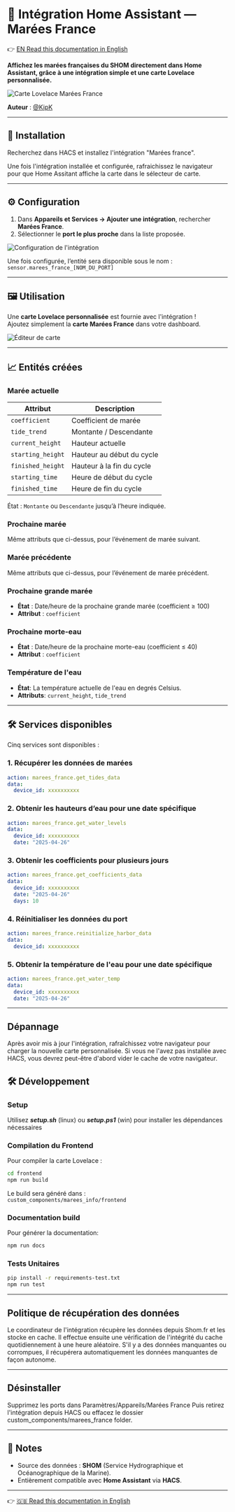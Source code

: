 # 🌊 Intégration Home Assistant — Marées France

👉 [EN Read this documentation in English](./README.md)

**Affichez les marées françaises du SHOM directement dans Home Assistant, grâce à une intégration simple et une carte Lovelace personnalisée.**

![Carte Lovelace Marées France](./img/card.png)

**Auteur** : [@KipK](https://github.com/KipK)

---

## 🚀 Installation

Recherchez dans HACS et installez l'intégration "Marées france".

Une fois l'intégration installée et configurée, rafraichissez le navigateur pour que Home Assitant affiche la carte dans le sélecteur de carte.

---

## ⚙️ Configuration

1. Dans **Appareils et Services → Ajouter une intégration**, rechercher **Marées France**.
2. Sélectionner le **port le plus proche** dans la liste proposée.

![Configuration de l'intégration](./img/integration-config.png)

Une fois configurée, l’entité sera disponible sous le nom :  
`sensor.marees_france_[NOM_DU_PORT]`

---

## 🖼️ Utilisation

Une **carte Lovelace personnalisée** est fournie avec l'intégration !  
Ajoutez simplement la **carte Marées France** dans votre dashboard.

![Éditeur de carte](./img/card-editor.png)

---

## 📈 Entités créées

### Marée actuelle

| Attribut             | Description                    |
|----------------------|---------------------------------|
| `coefficient`         | Coefficient de marée            |
| `tide_trend`          | Montante / Descendante          |
| `current_height`      | Hauteur actuelle                |
| `starting_height`     | Hauteur au début du cycle       |
| `finished_height`     | Hauteur à la fin du cycle       |
| `starting_time`       | Heure de début du cycle         |
| `finished_time`       | Heure de fin du cycle           |

État : `Montante` ou `Descendante` jusqu’à l’heure indiquée.

### Prochaine marée

Même attributs que ci-dessus, pour l’événement de marée suivant.

### Marée précédente

Même attributs que ci-dessus, pour l’événement de marée précédent.

### Prochaine grande marée

- **État** : Date/heure de la prochaine grande marée (coefficient ≥ 100)
- **Attribut** : `coefficient`

### Prochaine morte-eau

- **État** : Date/heure de la prochaine morte-eau (coefficient ≤ 40)
- **Attribut** : `coefficient`

### Température de l'eau

- **État**: La température actuelle de l'eau en degrés Celsius.
- **Attributs**: `current_height`, `tide_trend`

---

## 🛠️ Services disponibles

Cinq services sont disponibles :

### 1. Récupérer les données de marées

```yaml
action: marees_france.get_tides_data
data:
  device_id: xxxxxxxxxx
```

### 2. Obtenir les hauteurs d’eau pour une date spécifique

```yaml
action: marees_france.get_water_levels
data:
  device_id: xxxxxxxxxx
  date: "2025-04-26"
```

### 3. Obtenir les coefficients pour plusieurs jours

```yaml
action: marees_france.get_coefficients_data
data:
  device_id: xxxxxxxxxx
  date: "2025-04-26"
  days: 10
```

### 4. Réinitialiser les données du port

```yaml
action: marees_france.reinitialize_harbor_data
data:
  device_id: xxxxxxxxxx
```

### 5. Obtenir la température de l'eau pour une date spécifique

```yaml
action: marees_france.get_water_temp
data:
  device_id: xxxxxxxxxx
  date: "2025-04-26"
```

---

## Dépannage

Après avoir mis à jour l'intégration, rafraîchissez votre navigateur pour charger la nouvelle carte personnalisée.
Si vous ne l'avez pas installée avec HACS, vous devrez peut-être d'abord vider le cache de votre navigateur.

## 🛠️ Développement

### Setup

Utilisez ***setup.sh*** (linux) ou ***setup.ps1*** (win) pour installer les dépendances nécessaires

### Compilation du Frontend

Pour compiler la carte Lovelace :

```bash
cd frontend
npm run build
```

Le build sera généré dans :  
`custom_components/marees_info/frontend`

### Documentation build

Pour générer la documentation:

```bash
npm run docs
```

### Tests Unitaires

```bash
pip install -r requirements-test.txt
npm run test
```

---

## Politique de récupération des données

Le coordinateur de l'intégration récupère les données depuis Shom.fr et les stocke en cache.
Il effectue ensuite une vérification de l'intégrité du cache quotidiennement à une heure aléatoire. S'il y a des données manquantes ou corrompues, il récupérera automatiquement les données manquantes de façon autonome.

---

## Désinstaller

Supprimez les ports dans Paramètres/Appareils/Marées France
Puis retirez l'intégration depuis HACS ou effacez le dossier custom_components/marees_france folder.

---

## 🎯 Notes

- Source des données : **SHOM** (Service Hydrographique et Océanographique de la Marine).
- Entièrement compatible avec **Home Assistant** via **HACS**.

---

👉 [🇬🇧 Read this documentation in English](./README.md)
